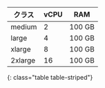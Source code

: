 | クラス     | vCPU | RAM   |
| ------- | ---- | ----- |
| medium  | 2    | 100 GB |
| large   | 4    | 100 GB |
| xlarge  | 8    | 100 GB |
| 2xlarge | 16   | 100 GB |
{: class="table table-striped"}
